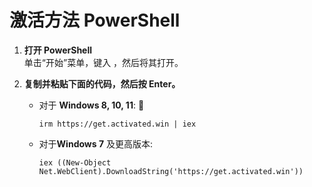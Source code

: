# 激活方法 PowerShell
1. **打开 PowerShell**  
   单击“开始”菜单，键入 ，然后将其打开。

2. **复制并粘贴下面的代码，然后按 Enter。**  
   - 对于 **Windows 8, 10, 11**: 📌
     ```
     irm https://get.activated.win | iex
     ```
   - 对于**Windows 7** 及更高版本:
     ```
     iex ((New-Object Net.WebClient).DownloadString('https://get.activated.win'))
     ```
